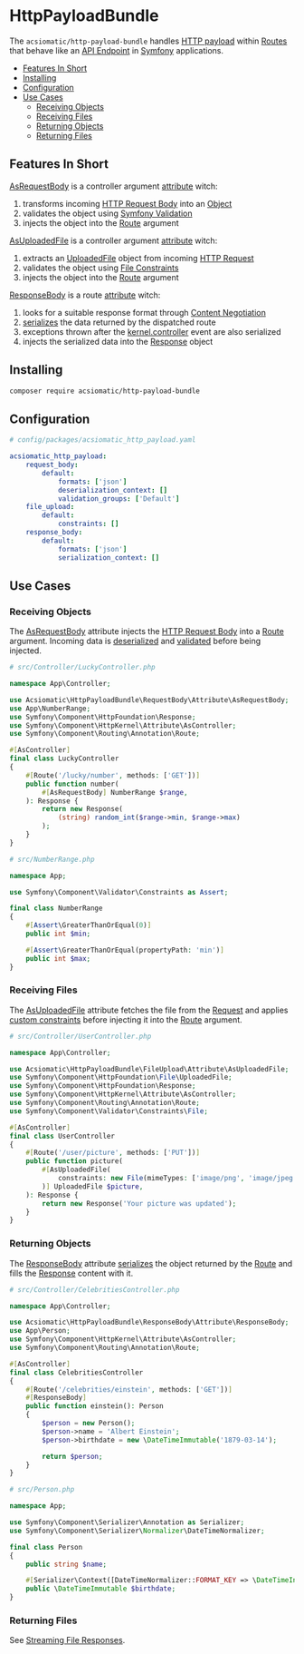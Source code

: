# HttpPayloadBundle

The `acsiomatic/http-payload-bundle` handles [HTTP payload][http-payload] within [Routes][sf-routing] that behave like  an [API Endpoint][api-endpoint] in [Symfony] applications.

- [Features In Short](#features-in-short)
- [Installing](#installing)
- [Configuration](#configuration)
- [Use Cases](#use-cases)
  - [Receiving Objects](#receiving-objects)
  - [Receiving Files](#receiving-files)
  - [Returning Objects](#returning-objects)
  - [Returning Files](#returning-files)

## Features In Short

[AsRequestBody] is a controller argument [attribute][php-attributes] witch:

1. transforms incoming [HTTP Request Body][http-body] into an [Object][php-objects]
2. validates the object using [Symfony Validation][sf-validation]
3. injects the object into the [Route][sf-routing] argument

[AsUploadedFile] is a controller argument [attribute][php-attributes] witch:

1. extracts an [UploadedFile][sf-uploaded-file] object from incoming [HTTP Request][http-request]
2. validates the object using [File Constraints][sf-file-constraints]
3. injects the object into the [Route][sf-routing] argument

[ResponseBody] is a route [attribute][php-attributes] witch:

1. looks for a suitable response format through [Content Negotiation][http-content-negotiation]
2. [serializes][sf-serializer] the data returned by the dispatched route
3. exceptions thrown after the [kernel.controller][sf-kernel-controller] event are also serialized
4. injects the serialized data into the [Response][sf-response] object

## Installing

```bash
composer require acsiomatic/http-payload-bundle
```

## Configuration

```yaml
# config/packages/acsiomatic_http_payload.yaml

acsiomatic_http_payload:
    request_body:
        default:
            formats: ['json']
            deserialization_context: []
            validation_groups: ['Default']
    file_upload:
        default:
            constraints: []
    response_body:
        default:
            formats: ['json']
            serialization_context: []
```

## Use Cases

### Receiving Objects

The [AsRequestBody] attribute injects the [HTTP Request Body][http-body] into a [Route][sf-routing] argument.
Incoming data is [deserialized][sf-serializer-deserializing] and [validated][sf-validation] before being injected.

```php
# src/Controller/LuckyController.php

namespace App\Controller;

use Acsiomatic\HttpPayloadBundle\RequestBody\Attribute\AsRequestBody;
use App\NumberRange;
use Symfony\Component\HttpFoundation\Response;
use Symfony\Component\HttpKernel\Attribute\AsController;
use Symfony\Component\Routing\Annotation\Route;

#[AsController]
final class LuckyController
{
    #[Route('/lucky/number', methods: ['GET'])]
    public function number(
        #[AsRequestBody] NumberRange $range,
    ): Response {
        return new Response(
            (string) random_int($range->min, $range->max)
        );
    }
}
```

```php
# src/NumberRange.php

namespace App;

use Symfony\Component\Validator\Constraints as Assert;

final class NumberRange
{
    #[Assert\GreaterThanOrEqual(0)]
    public int $min;

    #[Assert\GreaterThanOrEqual(propertyPath: 'min')]
    public int $max;
}
```

### Receiving Files

The [AsUploadedFile] attribute fetches the file from the [Request][sf-request] and applies [custom constraints][sf-file-constraints] before injecting it into the [Route][sf-routing] argument.

```php
# src/Controller/UserController.php

namespace App\Controller;

use Acsiomatic\HttpPayloadBundle\FileUpload\Attribute\AsUploadedFile;
use Symfony\Component\HttpFoundation\File\UploadedFile;
use Symfony\Component\HttpFoundation\Response;
use Symfony\Component\HttpKernel\Attribute\AsController;
use Symfony\Component\Routing\Annotation\Route;
use Symfony\Component\Validator\Constraints\File;

#[AsController]
final class UserController
{
    #[Route('/user/picture', methods: ['PUT'])]
    public function picture(
        #[AsUploadedFile(
            constraints: new File(mimeTypes: ['image/png', 'image/jpeg'])
        )] UploadedFile $picture,
    ): Response {
        return new Response('Your picture was updated');
    }
}
```

### Returning Objects

The [ResponseBody] attribute [serializes][sf-serializer] the object returned by the [Route][sf-routing] and fills the [Response][sf-response] content with it.

```php
# src/Controller/CelebritiesController.php

namespace App\Controller;

use Acsiomatic\HttpPayloadBundle\ResponseBody\Attribute\ResponseBody;
use App\Person;
use Symfony\Component\HttpKernel\Attribute\AsController;
use Symfony\Component\Routing\Annotation\Route;

#[AsController]
final class CelebritiesController
{
    #[Route('/celebrities/einstein', methods: ['GET'])]
    #[ResponseBody]
    public function einstein(): Person
    {
        $person = new Person();
        $person->name = 'Albert Einstein';
        $person->birthdate = new \DateTimeImmutable('1879-03-14');

        return $person;
    }
}
```

```php
# src/Person.php

namespace App;

use Symfony\Component\Serializer\Annotation as Serializer;
use Symfony\Component\Serializer\Normalizer\DateTimeNormalizer;

final class Person
{
    public string $name;

    #[Serializer\Context([DateTimeNormalizer::FORMAT_KEY => \DateTimeInterface::ATOM])]
    public \DateTimeImmutable $birthdate;
}
```

### Returning Files

See [Streaming File Responses][sf-streaming].

[AsRequestBody]: src/RequestBody/Attribute/AsRequestBody.php
[AsUploadedFile]: src/FileUpload/Attribute/AsUploadedFile.php
[ResponseBody]: src/ResponseBody/Attribute/ResponseBody.php
[Symfony]: https://symfony.com
[api-endpoint]: https://www.cloudflare.com/en-gb/learning/security/api/what-is-api-endpoint
[http-body]: https://developer.mozilla.org/en-US/docs/Web/HTTP/Messages#body
[http-content-negotiation]: https://developer.mozilla.org/en-US/docs/Web/HTTP/Content_negotiation
[http-payload]: https://developer.mozilla.org/en-US/docs/Glossary/Payload_body
[http-request]: https://developer.mozilla.org/en-US/docs/Web/HTTP/Messages#http_requests
[php-attributes]: https://www.php.net/manual/en/language.attributes.php
[php-objects]: https://www.php.net/manual/en/language.oop5.php
[sf-file-constraints]: https://symfony.com/doc/current/reference/constraints/File.html
[sf-kernel-controller]: https://symfony.com/doc/current/reference/events.html#kernel-controller
[sf-request]: https://symfony.com/doc/current/components/http_foundation.html#request
[sf-response]: https://symfony.com/doc/current/components/http_foundation.html#response
[sf-routing]: https://symfony.com/doc/current/routing.html
[sf-serializer-deserializing]: https://symfony.com/doc/current/components/serializer.html#deserializing-an-object
[sf-serializer-encoders]: https://symfony.com/doc/current/components/serializer.html#built-in-encoders
[sf-serializer]: https://symfony.com/doc/current/components/serializer.html
[sf-streaming]: https://symfony.com/doc/current/controller.html#streaming-file-responses
[sf-uploaded-file]: https://symfony.com/doc/current/controller/upload_file.html
[sf-validation-constraints]: https://symfony.com/doc/current/validation.html#constraints
[sf-validation-groups]: https://symfony.com/doc/current/validation/groups.html
[sf-validation]: https://symfony.com/doc/current/validation.html
